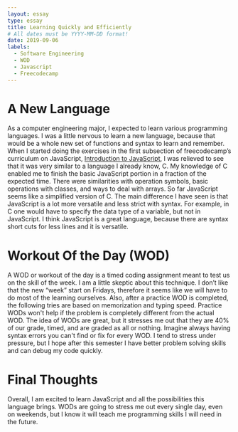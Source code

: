 ```yaml
---
layout: essay
type: essay
title: Learning Quickly and Efficiently
# All dates must be YYYY-MM-DD format!
date: 2019-09-06
labels:
  - Software Engineering
  - WOD
  - Javascript
  - Freecodecamp
---
```

# A New Language
  As a computer engineering major, I expected to learn various programming languages. I was a little nervous to learn a new language, because that would be a whole new set of functions and syntax to learn and remember. When I started doing the exercises in the first subsection of freecodecamp’s curriculum on JavaScript, [Introduction to JavaScript]( https://learn.freecodecamp.org/javascript-algorithms-and-data-structures/basic-javascript), I was relieved to see that it was very similar to a language I already know, C. 
  My knowledge of C enabled me to finish the basic JavaScript portion in a fraction of the expected time. There were similarities with operation symbols, basic operations with classes, and ways to deal with arrays. So far JavaScript seems like a simplified version of C. The main difference I have seen is that JavaScript is a lot more versatile and less strict with syntax. For example, in C one would have to specify the data type of a variable, but not in JavaScript. I think JavaScript is a great language, because there are syntax short cuts for less lines and it is versatile.
  
# Workout Of the Day (WOD)
  A WOD or workout of the day is a timed coding assignment meant to test us on the skill of the week. I am a little skeptic about this technique. I don’t like that the new “week” start on Fridays, therefore it seems like we will have to do most of the learning ourselves. Also, after a practice WOD is completed, the following tries are based on memorization and typing speed. Practice WODs won't help if the problem is completely different from the actual WOD.
  The idea of WODs are great, but it stresses me out that they are 40% of our grade, timed, and are graded as all or nothing.  Imagine always having syntax errors you can't find or fix for every WOD. I tend to stress under pressure, but I hope after this semester I have better problem solving skills and can debug my code quickly.

# Final Thoughts 
  Overall, I am excited to learn JavaScript and all the possibilities this language brings. WODs are going to stress me out every single day, even on weekends, but I know it will teach me programming skills I will need in the future.
